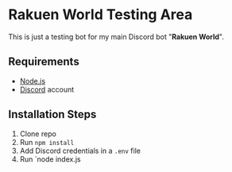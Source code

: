 # Rakuen World Testing Area

This is just a testing bot for my main Discord bot "**Rakuen World**".

## Requirements

- [Node.js](http://nodejs.org/)
- [Discord](https://discordapp.com/) account

## Installation Steps

1. Clone repo
2. Run `npm install`
3. Add Discord credentials in a `.env` file
3. Run `node index.js
